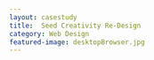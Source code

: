 ```yaml
---
layout: casestudy
title:  Seed Creativity Re-Design
category: Web Design
featured-image: desktopBrowser.jpg
---
```

